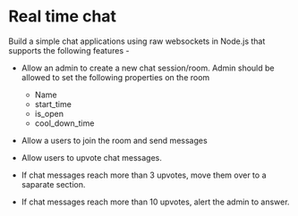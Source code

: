 # Real time chat

Build a simple chat applications using raw websockets in Node.js that supports the following features -

- Allow an admin to create a new chat session/room. Admin should be allowed to set the following properties on the room

  - Name
  - start_time
  - is_open
  - cool_down_time

- Allow a users to join the room and send messages
- Allow users to upvote chat messages.
- If chat messages reach more than 3 upvotes, move them over to a saparate section.
- If chat messages reach more than 10 upvotes, alert the admin to answer.
